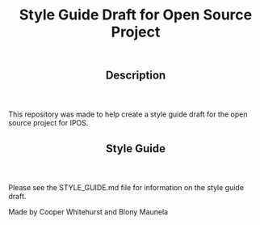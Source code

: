 <html>
  <body>
    <head> 
      <meta charset="UTF-8">
    </head>
    <header> 
      <h1> 
        Style Guide Draft for Open Source Project
      </h1>
    </header>
    <main>
      <article>
        <section> 
          <header> 
            <h2> 
              Description
            </h2>
          </header>
          <p>
            This repository was made to help create a style guide draft for the open source project for IPOS.
          </p>
        </section>
      </article>
      <article>
        <section> 
          <header>   
            <h2> 
              Style Guide
            </h2>
          </header>
          <p>
            Please see the STYLE_GUIDE.md file for information on the style guide draft.
          </p>
        </section>
      </article>
    </main>
    <footer> 
      <p>
        Made by Cooper Whitehurst and Blony Maunela
      </p>
    </footer>
  </body>
</html>
